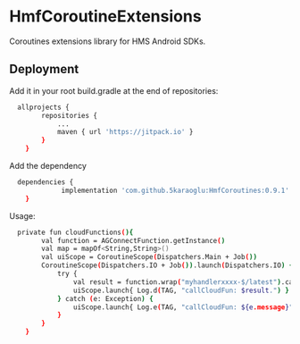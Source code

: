 
# HmfCoroutineExtensions

Coroutines extensions library for HMS Android SDKs.


## Deployment

Add it in your root build.gradle at the end of repositories:

```bash
  allprojects {
		repositories {
			...
			maven { url 'https://jitpack.io' }
		}
	}
```

Add the dependency

```bash
  dependencies {
	         implementation 'com.github.5karaoglu:HmfCoroutines:0.9.1'
	}
```

Usage:

```bash
  private fun cloudFunctions(){
        val function = AGConnectFunction.getInstance()
        val map = mapOf<String,String>()
        val uiScope = CoroutineScope(Dispatchers.Main + Job())
        CoroutineScope(Dispatchers.IO + Job()).launch(Dispatchers.IO) {
            try {
                val result = function.wrap("myhandlerxxxx-$/latest").call(map).await()
                uiScope.launch{ Log.d(TAG, "callCloudFun: $result.") }
            } catch (e: Exception) {
                uiScope.launch{ Log.e(TAG, "callCloudFun: ${e.message}") }
            }
        }
    }
```

